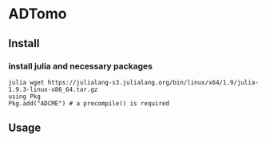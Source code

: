 # ADTomo

## Install

### install julia and necessary packages
    julia wget https://julialang-s3.julialang.org/bin/linux/x64/1.9/julia-1.9.3-linux-x86_64.tar.gz
    using Pkg
    Pkg.add("ADCME") # a precompile() is required
    
## Usage